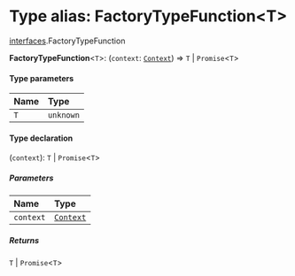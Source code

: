 # Type alias: FactoryTypeFunction\<T>

[interfaces](/auto-docs/fixed-layout-editor/modules/interfaces.md).FactoryTypeFunction

**FactoryTypeFunction**<`T`>: (`context`: [`Context`](/auto-docs/fixed-layout-editor/interfaces/interfaces.Context.md)) => `T` | `Promise`<`T`>

#### Type parameters

| Name | Type |
| :------ | :------ |
| `T` | `unknown` |

#### Type declaration

(`context`): `T` | `Promise`<`T`>

##### Parameters

| Name | Type |
| :------ | :------ |
| `context` | [`Context`](/auto-docs/fixed-layout-editor/interfaces/interfaces.Context.md) |

##### Returns

`T` | `Promise`<`T`>
